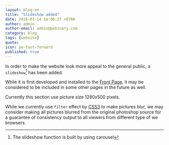 ```yaml
---
layout: blog-en
title: "Slideshow added"
date: 2016-07-14 16:06:27 +0700
author: admin
author-email: admin@pebinary.com
category: blog
tags: [website]
quote:
icon: pe-fast-forward
published: true
---
```


In order to make the website look more appeal to the general public, a `slideshow`[^note] has been added.

While it is first developed and installed to the [Front Page], it may be considered to be included in some other pages in the future as well.

<!--more-->

Currently this section use picture size 1280x500 pixels.

While we currently use `filter` effect by [CSS3] to make pictures blur, we may consider making all pictures blurred from the original photoshop source for a guarantee of consistency output to all viewers from different type of we browsers.

[Front Page]: /
[CSS3]: http://www.w3.org/TR/CSS/
[^note]: The slideshow function is built by using carousel
